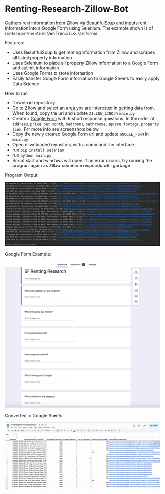 # Renting-Research-Zillow-Bot

Gathers rent information from Zillow via BeautifulSoup and inputs rent information into a Google Form using Selenium. 
The example shown is of rental apartments in San Francisco, California.

Features:
- Uses BeautifulSoup to get renting information from Zillow and scrapes all listed property information
- Uses Selenium to place all property Zillow information to a Google Form and submit information
- Uses Google Forms to store information
- Easily transfer Google Form information to Google Sheets to easily apply Data Science

How to run:
- Download repository
- Go to [Zillow](https://www.zillow.com/) and select an area you are interested in getting data from. When found, 
copy the url and update `ZILLOW_LINK` in `main.py`
- Create a [Google Form](https://docs.google.com/forms) with 6 short response questions. In the order of `address`, 
`price per month`, `bedrooms`, `bathrooms`, `square footage`, `property link`. For more info see screenshots below.
- Copy the newly created Google Form url and update `GOOGLE_FORM` in `main.py`
- Open downloaded repository with a command line interface
- run `pip install selenium`
- run `python main.py`
- Script start and windows will open. If an error occurs, try running the program again as Zillow sometime responds 
with garbage

Program Output:

![alt text](https://github.com/J0K3Rn/Renting-Research-Zillow-Bot/blob/main/screenshots/output.png?raw=true)

Google Form Example:

![alt text](https://github.com/J0K3Rn/Renting-Research-Zillow-Bot/blob/main/screenshots/google_form_example.png?raw=true)

Converted to Google Sheets:

![alt text](https://github.com/J0K3Rn/Renting-Research-Zillow-Bot/blob/main/screenshots/google_sheets.png?raw=true)


